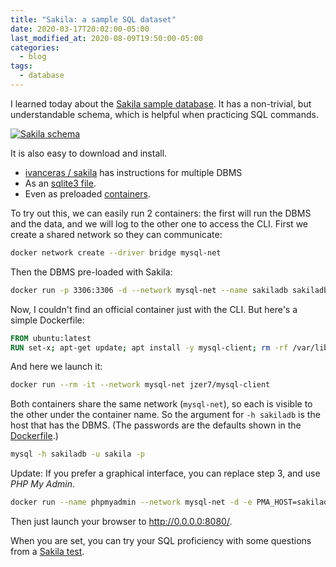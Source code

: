```yaml
---
title: "Sakila: a sample SQL dataset"
date: 2020-03-17T20:02:00-05:00
last_modified_at: 2020-08-09T19:50:00-05:00
categories:
  - blog
tags:
  - database
---
```


I learned today about the [Sakila sample database](https://dev.mysql.com/doc/sakila/en/).
It has a non-trivial, but understandable schema, which is helpful when practicing SQL commands.

[![Sakila schema](https://dev.mysql.com/doc/sakila/en/images/sakila-schema.png)](https://dev.mysql.com/doc/sakila/en/sakila-structure.html)

It is also easy to download and install.
* [ivanceras / sakila](https://github.com/ivanceras/sakila) has instructions for multiple DBMS
* As an [sqlite3 file](https://github.com/bradleygrant/sakila-sqlite3).
* Even as preloaded [containers](https://github.com/sakiladb).

To try out this, we can easily run 2 containers: the first will run the DBMS and the data, and we will log to the other one to access the CLI.
First we create a shared network so they can communicate:

```sh
docker network create --driver bridge mysql-net
```

Then the DBMS pre-loaded with Sakila:
```sh
docker run -p 3306:3306 -d --network mysql-net --name sakiladb sakiladb/mysql:8
```

Now, I couldn't find an official container just with the CLI.
But here's a simple Dockerfile:
```dockerfile
FROM ubuntu:latest
RUN set-x; apt-get update; apt install -y mysql-client; rm -rf /var/lib/apt/lists
```

And here we launch it:
```sh
docker run --rm -it --network mysql-net jzer7/mysql-client
```

Both containers share the same network (`mysql-net`), so each is visible to the other under the container name.
So the argument for `-h sakiladb` is the host that has the DBMS.
(The passwords are the defaults shown in the [Dockerfile](https://github.com/sakiladb/mysql/blob/aff192f972121e724cc57427d283b39a76715d08/Dockerfile#L19-L22).)
```sh
mysql -h sakiladb -u sakila -p
```

Update:
If you prefer a graphical interface, you can replace step 3, and use _PHP My Admin_.
```sh
docker run --name phpmyadmin --network mysql-net -d -e PMA_HOST=sakiladb -p 8080:80 phpmyadmin
```
Then just launch your browser to <http://0.0.0.0:8080/>.

When you are set, you can try your SQL proficiency with some questions from a [Sakila test](https://datamastery.gitlab.io/exercises/sakila-queries.html).
